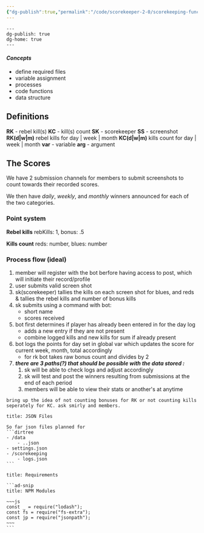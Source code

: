 ```yaml
---
{"dg-publish":true,"permalink":"/code/scorekeeper-2-0/scorekeeping-functional-outline/"}
---
```


```
---
dg-publish: true
dg-home: true
---
```


#### *Concepts*
- define required files
- variable assignment 
- processes
- code functions
- data structure

## Definitions
**RK** - rebel kill(s)
**KC** - kill(s) count
**SK** - scorekeeper 
**SS** - screenshot
**RK(d|w|m)** rebel kills for day | week | month
**KC(d|w|m)** kills count for day | week | month
**var** - variable 
**arg** - argument

## The Scores

We have 2 submission channels for members to submit screenshots to count towards their recorded scores. 

We then have *daily*, *weekly*, and *monthly* winners announced for each of the two categories. 

### Point system
**Rebel kills**
rebKills: 1,
bonus: .5

**Kills count**
reds: number,
blues: number

### Process flow (ideal)
1. member will register with the bot berfore having access to post, which will initiate their record/profile
2. user submits valid screen shot
3. sk(scorekeeper) tallies the kills on each screen shot for blues, and reds & tallies the rebel kills and number of bonus kills
4. sk submits using a command with bot:
	- short name
	- scores received
5. bot first determines if player has already been entered in for the day log
	- adds a new entry if they are not present
	- combine logged kills and new kills for sum if already present
6. bot logs the points for day set in global var which updates the score for current week, month, total accordingly
	- for rk bot takes raw bonus count and divides by 2
7. ***there are 3 paths(?) that should be possible with the data stored :***
	1. sk will be able to check logs and adjust accordingly
	2. sk will test and post the winners resulting from submissions at the end of each period
	3. members will be able to view their stats or another's at anytime

```ad-idea
bring up the idea of not counting bonuses for RK or not counting kills seperately for KC. ask smirly and members.
```

````ad-summary
title: JSON Files

So far json files planned for
```dirtree
- /data
	- ..json
- settings.json
- /scorekeeping
	- logs.json
```
````

````ad-codenote
title: Requirements

```ad-snip
title: NPM Modules

~~~js
const _ = require("lodash");
const fs = require("fs-extra");
const jp = require("jsonpath");
~~~
```
````

